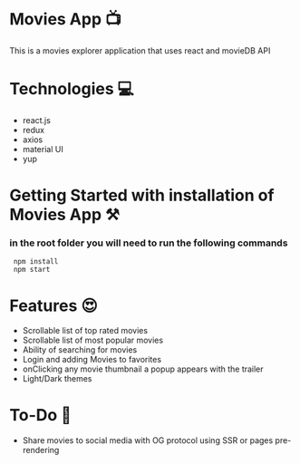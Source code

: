# Movies App 📺

This is a movies explorer application that uses react and movieDB API

# Technologies 💻

- react.js
- redux
- axios
- material UI
- yup

# Getting Started with installation of Movies App ⚒️

### in the root folder you will need to run the following commands

```
 npm install
 npm start
```

# Features 😍

- Scrollable list of top rated movies
- Scrollable list of most popular movies
- Ability of searching for movies
- Login and adding Movies to favorites
- onClicking any movie thumbnail a popup appears with the trailer
- Light/Dark themes

# To-Do 💪

- Share movies to social media with OG protocol using SSR or pages pre-rendering
